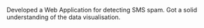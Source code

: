Developed a Web Application for detecting SMS spam. 
Got a solid understanding of the data visualisation.
